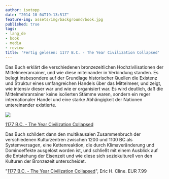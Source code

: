 ```yaml
---
author: isotopp
date: "2014-10-04T19:13:51Z"
feature-img: assets/img/background/book.jpg
published: true
tags:
- lang_de
- book
- media
- review
title: 'Fertig gelesen: 1177 B.C. - The Year Civilization Collapsed'
---
```

Das Buch erklärt die verschiedenen bronzezeitlichen Hochzivilisationen der Mittelmeeranrainer, und wie diese miteinander in Verbindung standen. Es belegt insbesondere auf der Grundlage historischer Quellen die Existenz und Struktur eines umfangreichen Handels über das Mittelmeer, und zeigt, wie intensiv dieser war und wie er organisiert war. Es wird deutlich, daß die Mittelmehranrainer keine isolierten Stämme waren, sondern ein reger internationaler Handel und eine starke Abhängigkeit der Nationen untereinander existierte.

[![](/uploads/2014/10/1177.jpg)](https://www.amazon.de/dp/B013VPYYGQ)

[1177 B.C. - The Year Civilization Collapsed](https://www.amazon.de/dp/B013VPYYGQ)

Das Buch schildert dann den multikausalen Zusammenbruch der verschiedenen Kulturzentren zwischen 1200 und 1100 BC als Systemversagen, eine Kettenreaktion, die durch Klimaveränderung und Dominoeffekte ausgelöst worden ist, und schließt mit einem Ausblick auf die Entstehung der Eisenzeit und wie diese sich soziokulturell von den Kulturen der Bronzezeit unterscheidet.

"[1177 B.C. - The Year Civilization Collapsed](https://www.amazon.de/dp/B013VPYYGQ
)", Eric H. Cline. EUR 7.99
